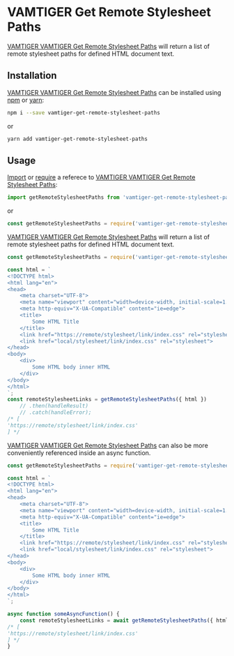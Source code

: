 # VAMTIGER Get Remote Stylesheet Paths
[VAMTIGER VAMTIGER Get Remote Stylesheet Paths](https://github.com/vamtiger-project/vamtiger-get-remote-stylesheet-paths) will return a list of remote stylesheet paths for defined HTML document text.

## Installation
[VAMTIGER VAMTIGER Get Remote Stylesheet Paths](https://github.com/vamtiger-project/vamtiger-get-remote-stylesheet-paths) can be installed using [npm](https://www.npmjs.com/) or [yarn]():
```bash
npm i --save vamtiger-get-remote-stylesheet-paths
```
or
```bash
yarn add vamtiger-get-remote-stylesheet-paths
```

## Usage
[Import](https://developer.mozilla.org/en-US/docs/Web/JavaScript/Reference/Statements/import) or [require](https://nodejs.org/api/modules.html#modules_require) a referece to [VAMTIGER VAMTIGER Get Remote Stylesheet Paths](https://github.com/vamtiger-project/vamtiger-get-remote-stylesheet-paths):
```javascript
import getRemoteStylesheetPaths from 'vamtiger-get-remote-stylesheet-paths';
```
or
```javascript
const getRemoteStylesheetPaths = require('vamtiger-get-remote-stylesheet-paths').default;
```

[VAMTIGER VAMTIGER Get Remote Stylesheet Paths](https://github.com/vamtiger-project/vamtiger-get-remote-stylesheet-paths) will return a list of remote stylesheet paths for defined HTML document text.
```javascript
const getRemoteStylesheetPaths = require('vamtiger-get-remote-stylesheet-paths').default

const html = `
<!DOCTYPE html>
<html lang="en">
<head>
    <meta charset="UTF-8">
    <meta name="viewport" content="width=device-width, initial-scale=1.0">
    <meta http-equiv="X-UA-Compatible" content="ie=edge">
    <title>
        Some HTML Title
    </title>
    <link href="https://remote/stylesheet/link/index.css" rel="stylesheet">
    <link href="local/stylesheet/link/index.css" rel="stylesheet">
</head>
<body>
    <div>
        Some HTML body inner HTML
    </div>
</body>
</html>
`;
const remoteStylesheetLinks = getRemoteStylesheetPaths({ html })
    // .then(handleResult)
    // .catch(handleError); 
/* [
'https://remote/stylesheet/link/index.css'
] */
```

[VAMTIGER VAMTIGER Get Remote Stylesheet Paths](https://github.com/vamtiger-project/vamtiger-get-remote-stylesheet-paths) can also be more conveniently referenced inside an async function.
```javascript
const getRemoteStylesheetPaths = require('vamtiger-get-remote-stylesheet-paths').default

const html = `
<!DOCTYPE html>
<html lang="en">
<head>
    <meta charset="UTF-8">
    <meta name="viewport" content="width=device-width, initial-scale=1.0">
    <meta http-equiv="X-UA-Compatible" content="ie=edge">
    <title>
        Some HTML Title
    </title>
    <link href="https://remote/stylesheet/link/index.css" rel="stylesheet">
    <link href="local/stylesheet/link/index.css" rel="stylesheet">
</head>
<body>
    <div>
        Some HTML body inner HTML
    </div>
</body>
</html>
`;

async function someAsyncFunction() {
    const remoteStylesheetLinks = await getRemoteStylesheetPaths({ html });
/* [
'https://remote/stylesheet/link/index.css'
] */
}
```